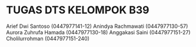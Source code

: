 # TUGAS DTS KELOMPOK B39
  Arief Dwi Santoso (0447977141-12)
  Anindya Rachmawati (0447977130-57)  
  Aurora Zuhrufa Hamada (0447977130-18)
  Anggakasi Saini (0447977151-27)
  Cholilurrohman (0447977151-240) 

